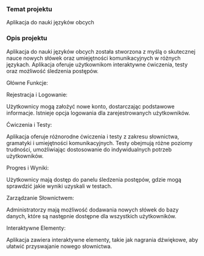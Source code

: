 ### Temat projektu

Aplikacja do nauki języków obcych

### Opis projektu

Aplikacja do nauki języków obcych została stworzona z myślą o skutecznej nauce nowych słówek oraz umiejętności komunikacyjnych w różnych językach. Aplikacja oferuje użytkownikom interaktywne ćwiczenia, testy oraz możliwość śledzenia postępów.

Główne Funkcje:

Rejestracja i Logowanie:

Użytkownicy mogą założyć nowe konto, dostarczając podstawowe informacje. Istnieje opcja logowania dla zarejestrowanych użytkowników.

Ćwiczenia i Testy:

Aplikacja oferuje różnorodne ćwiczenia i testy z zakresu słownictwa, gramatyki i umiejętności komunikacyjnych.
Testy obejmują różne poziomy trudności, umożliwiając dostosowanie do indywidualnych potrzeb użytkowników.

Progres i Wyniki:

Użytkownicy mają dostęp do panelu śledzenia postępów, gdzie mogą sprawdzić jakie wyniki uzyskali w testach.

Zarządzanie Słownictwem:

Administratorzy mają możliwość dodawania nowych słówek do bazy danych, które są następnie dostępne dla wszystkich użytkowników.

Interaktywne Elementy:

Aplikacja zawiera interaktywne elementy, takie jak nagrania dźwiękowe, aby ułatwić przyswajanie nowego słownictwa.

